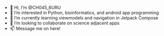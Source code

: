 - 👋 Hi, I’m @CH045_6URU
- 👀 I’m interested in Python, bioinformatics, and android app programming
- 🌱 I’m currently learning viewmodels and navigation in Jetpack Compose
- 💞️ I’m looking to collaborate on science adjacent apps
- 📫 Message me on here!
